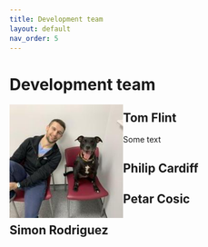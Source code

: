 ```yaml
---
title: Development team
layout: default
nav_order: 5
---
```


# Development team


<img align="left" width="200" src="images/tom.jpeg"/>

## Tom Flint

Some text

<!-- <img align="left" width="200" src="images/tom.jpeg" /> -->

## Philip Cardiff

## Petar Cosic

## Simon Rodriguez





